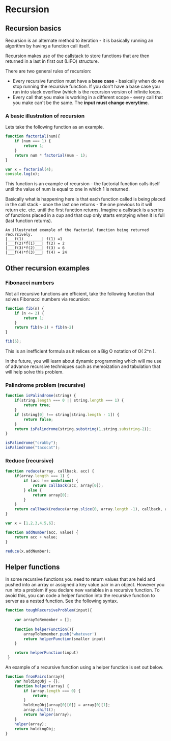 # Recursion
## Recursion basics
Recursion is an alternate method to iteration - it is basically running an algorithm by having a function call itself.

Recursion makes use of the callstack to store functions that are then returned in a last in first out (LIFO) structure.

There are two general rules of recursion:

* Every recursive function must have a **base case** - basically when do we stop running the recursive function.  If you don't have a base case you run into stack overflow (which is the recursion version of infinite loops.
*  Every call that you make is working in a different scope - every call that you make can't be the same.  The **input must change everytime**.

### A basic illustration of recursion
Lets take the following function as an example.  

~~~javascript
function factorial(num){
    if (num === 1) {
    	return 1;
    }
    return num * factorial(num - 1);
}

var x = factorial(4);
console.log(x);
~~~
  
  This function is an example of recursion - the factorial function calls itself until the value of num is equal to one in which 1 is returned.

Basically what is happening here is that each function called is being placed in the call stack - once the last one returns - the one previous to it will return etc. etc. until the first function returns.  Imagine a callstack is a series of functions placed in a cup and that cup only starts emptying when it is full (last function returns).

~~~
An illustrated example of the factorial function being returned recursively.
|___f(1)________| f(1) =1
|___f(2)*f(1)___| f(2) = 2
|___f(3)*f(2)___| f(3) = 6
|___f(4)*f(3)___| f(4) = 24

~~~
  
## Other recursion examples
### Fibonacci numbers
Not all recursive functions are efficient, take the following function that solves Fibonacci numbers via recursion:

~~~javascript
function fib(n) {
    if (n <= 2) {
        return 1;
    }
    return fib(n-1) + fib(n-2)
}

fib(5);
~~~
This is an inefficient formula as it relices on a Big O notation of O( 2^n ).

In the future, you will learn about dynamic programming which will me use of advance recursive techniques such as memoization and tabulation that will help solve this problem.

### Palindrome problem (recursive)

~~~javascript
function isPalindrome(string) {
    if(string.length === 0 || string.length === 1) {
        return true;
    }
    if (string[0] !== string[string.length - 1]) {
        return false;
    }
    return isPalindrome(string.substring(1,string.substring-2));
}

isPalindrome("crabby");
isPalindrome("tacocat");
~~~

### Reduce (recursive)

~~~javascript
function reduce(array, callback, acc) {
    if(array.length === 1) {
        if (acc !== undefined) {
            return callback(acc, array[0]);
        } else {
            return array[0];
        }
    }
    return callback(reduce(array.slice(0, array.length -1), callback, acc), array[array.length-1]);
}

var x = [1,2,3,4,5,6];

function addNumber(acc, value) {
    return acc + value;
}

reduce(x,addNumber);
~~~

## Helper functions

In some recursive functions you need to return values that are held and pushed into an array or assigned a key value pair in an object.  However you run into a problem if you declare new variables in a recursive function.  To avoid this, you can code a helper function into the recursive function to server as a nested function.  See the following syntax.

~~~javascript
function toughRecursiveProblem(input){
    
    var arrayToRemember = [];
    
    function helperFunction(){
        arrayToRemember.push('whatever')
        return helperFunction(smaller input)
    }

    return helperFunction(input)
 }
~~~

An example of a recursive function using a helper function is set out below.

~~~javascript
function fromPairs(array){
	var holdingObj = {};
	function helper(array) {
		if (array.length === 0) {
			return;
		}
		holdingObj[array[0][0]] = array[0][1];
		array.shift();
		return helper(array);
	}
	helper(array);
	return holdingObj;
}
~~~